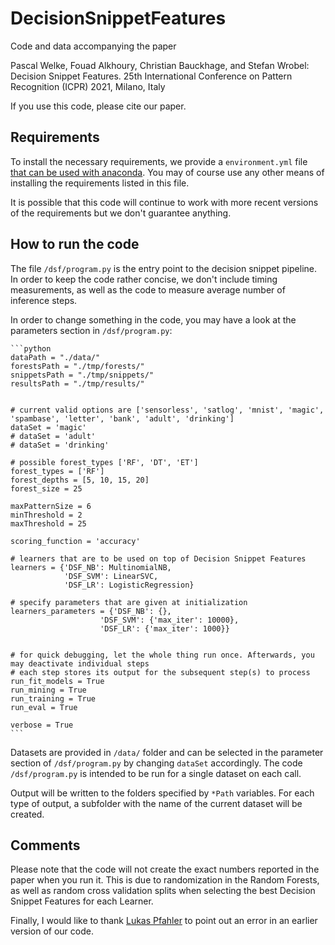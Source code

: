 # DecisionSnippetFeatures

Code and data accompanying the paper

Pascal Welke, Fouad Alkhoury, Christian Bauckhage, and Stefan Wrobel: 
Decision Snippet Features.
25th International Conference on Pattern Recognition (ICPR) 2021, Milano, Italy

If you use this code, please cite our paper.

## Requirements

To install the necessary requirements, we provide a ```environment.yml``` file [that can be used with anaconda](https://docs.conda.io/projects/conda/en/latest/user-guide/tasks/manage-environments.html#creating-an-environment-from-an-environment-yml-file).
You may of course use any other means of installing the requirements listed in this file.

It is possible that this code will continue to work with more recent versions of the requirements but we don't guarantee anything.

## How to run the code

The file ```/dsf/program.py``` is the entry point to the decision snippet pipeline. 
In order to keep the code rather concise, we don't include timing measurements, as well as the code to measure average number of inference steps.

In order to change something in the code, you may have a look at the parameters section in ```/dsf/program.py```:

    ```python
    dataPath = "./data/"
    forestsPath = "./tmp/forests/"
    snippetsPath = "./tmp/snippets/"
    resultsPath = "./tmp/results/"


    # current valid options are ['sensorless', 'satlog', 'mnist', 'magic', 'spambase', 'letter', 'bank', 'adult', 'drinking']
    dataSet = 'magic'
    # dataSet = 'adult'
    # dataSet = 'drinking'

    # possible forest_types ['RF', 'DT', 'ET']
    forest_types = ['RF']
    forest_depths = [5, 10, 15, 20]
    forest_size = 25

    maxPatternSize = 6
    minThreshold = 2
    maxThreshold = 25

    scoring_function = 'accuracy'

    # learners that are to be used on top of Decision Snippet Features
    learners = {'DSF_NB': MultinomialNB,
                'DSF_SVM': LinearSVC, 
                'DSF_LR': LogisticRegression}

    # specify parameters that are given at initialization
    learners_parameters = {'DSF_NB': {},
                        'DSF_SVM': {'max_iter': 10000},
                        'DSF_LR': {'max_iter': 1000}}


    # for quick debugging, let the whole thing run once. Afterwards, you may deactivate individual steps
    # each step stores its output for the subsequent step(s) to process
    run_fit_models = True
    run_mining = True
    run_training = True
    run_eval = True

    verbose = True
    ```

Datasets are provided in ```/data/``` folder and can be selected in the parameter section of ```/dsf/program.py``` by changing ```dataSet``` accordingly.
The code ```/dsf/program.py``` is intended to be run for a single dataset on each call. 

Output will be written to the folders specified by ```*Path``` variables. 
For each type of output, a subfolder with the name of the current dataset will be created.



## Comments

Please note that the code will not create the exact numbers reported in the paper when you run it. 
This is due to randomization in the Random Forests, as well as random cross validation splits when selecting the best Decision Snippet Features for each Learner. 

Finally, I would like to thank [Lukas Pfahler](https://github.com/Whadup) to point out an error in an earlier version of our code.